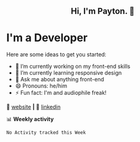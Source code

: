 <h2 align="center">Hi, I'm Payton. 👋</h2>
<h1>I'm a Developer</h1>

Here are some ideas to get you started:

- 🔭 I’m currently working on my front-end skills
- 🌱 I’m currently learning responsive design
- 💬 Ask me about anything front-end
- 😄 Pronouns: he/him
- ⚡ Fun fact: I'm and audiophile freak!

🏡 [website][website] **|**
👔 [linkedin][linkedin]

📊 **Weekly activity**
<!--START_SECTION:waka-->
```text
No Activity tracked this Week
```
<!--END_SECTION:waka-->

[website]: https://payton-burr.github.io
[linkedin]: https://www.linkedin.com/in/payton-burr

